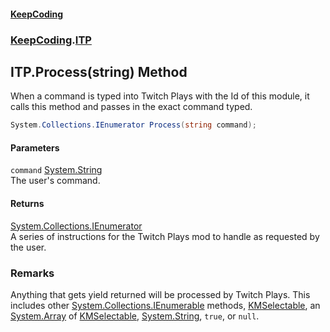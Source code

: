 #### [KeepCoding](index.md 'index')
### [KeepCoding](KeepCoding.md 'KeepCoding').[ITP](ITP.md 'KeepCoding.ITP')
## ITP.Process(string) Method
When a command is typed into Twitch Plays with the Id of this module, it calls this method and passes in the exact command typed.  
```csharp
System.Collections.IEnumerator Process(string command);
```
#### Parameters
<a name='KeepCoding_ITP_Process(string)_command'></a>
`command` [System.String](https://docs.microsoft.com/en-us/dotnet/api/System.String 'System.String')  
The user's command.
  
#### Returns
[System.Collections.IEnumerator](https://docs.microsoft.com/en-us/dotnet/api/System.Collections.IEnumerator 'System.Collections.IEnumerator')  
A series of instructions for the Twitch Plays mod to handle as requested by the user.
### Remarks
Anything that gets yield returned will be processed by Twitch Plays. This includes other [System.Collections.IEnumerable](https://docs.microsoft.com/en-us/dotnet/api/System.Collections.IEnumerable 'System.Collections.IEnumerable') methods, [KMSelectable](https://docs.microsoft.com/en-us/dotnet/api/KMSelectable 'KMSelectable'), an [System.Array](https://docs.microsoft.com/en-us/dotnet/api/System.Array 'System.Array') of [KMSelectable](https://docs.microsoft.com/en-us/dotnet/api/KMSelectable 'KMSelectable'), [System.String](https://docs.microsoft.com/en-us/dotnet/api/System.String 'System.String'), `true`, or `null`.  
